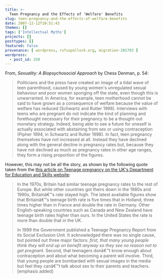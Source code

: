 ```yaml
---
title: >-
  Teen Pregnancy and the Effects of 'Welfare' Benefits
slug: teen-pregnancy-and-the-effects-of-welfare-benefits
date: 2007-12-12T10:51:43
themes: []
tags: ['Intellectual Myths']
projects: []
posttypes: []
featured: False
provenance: [ wordpress, rufuspollock.org, migration-201703 ]
wordpress:
  - post_id: 250
---
```


From, *Sexuality: A Biopsychosocial Approach* by Chess Denman, p. 54:

> Politicians and the press have created an image of a tidal wave of teen parenthood, caused by young women's unregulated sexual behaviour and poor women sponging off the state, even though this is unwarranted. In America, for example, teen motherhood cannot be said to have grown as a consequence of welfare because the value of welfare has reduced (Schwartz and Rutter 1998). Interviews with teens who are pregnant do not indicate the kind of planning and forethought necessary for their pregnancy to be a thought-out monetary strategy. Indeed, being able to see a future for oneself is actually associated with abstaining from sex or using contraception (Pipher 1994, in Schwartz and Rutter 1998). In fact, teen pregnancy themselves have not increased at all. Instead they have declined along with the general decline in pregnancy rates but, because they have not declined as much as pregnancy rates in other age ranges, they form a rising proportion of the figures.

However, this may not be all the story, as shown by the following quote taken from the [this article on Teenage pregnancy on the UK's Department for Education and Skills website](http://findoutmore.dfes.gov.uk/2005/08/teenage_pregnan.html):

>In the 1970s, Britain had similar teenage pregnancy rates to the rest of Europe. But while other countries got theirs down in the 1980s and 1990s, Britainâ€™s rate stayed high. The latest available figures show that Britainâ€™s teenage birth rate is five times that in Holland, three times higher than in France and double the rate in Germany. Other English-speaking countries such as Canada and New Zealand have teenage birth rates higher than ours. In the United States the rate is more than double that in the UK.
>
> In 1999 the Government published a Teenage Pregnancy Report from its Social Exclusion Unit. It acknowledged there was no single cause, but pointed out three major factors: *first, that many young people think they will end up on benefit anyway so they see no reason not to get pregnant*. Second, that teenagers donâ€™t know enough about contraception and about what becoming a parent will involve. Third, that young people are bombarded with sexual images in the media but feel they canâ€™t talk about sex to their parents and teachers. [emphasis added]

